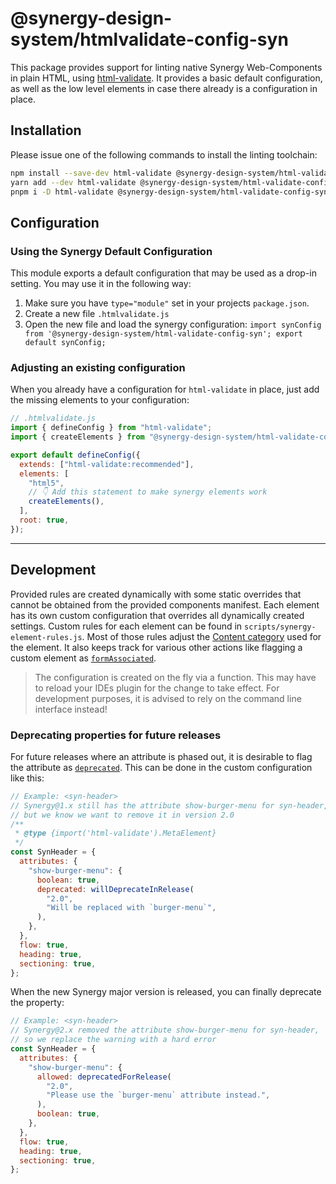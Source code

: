 # @synergy-design-system/htmlvalidate-config-syn

This package provides support for linting native Synergy Web-Components in plain HTML, using [html-validate](https://html-validate.org/).
It provides a basic default configuration, as well as the low level elements in case there already is a configuration in place.

## Installation

Please issue one of the following commands to install the linting toolchain:

```bash
npm install --save-dev html-validate @synergy-design-system/html-validate-config-syn
yarn add --dev html-validate @synergy-design-system/html-validate-config-syn
pnpm i -D html-validate @synergy-design-system/html-validate-config-syn
```

## Configuration

### Using the Synergy Default Configuration

This module exports a default configuration that may be used as a drop-in setting. You may use it in the following way:

1. Make sure you have `type="module"` set in your projects `package.json`.
2. Create a new file `.htmlvalidate.js`
3. Open the new file and load the synergy configuration: `import synConfig from '@synergy-design-system/html-validate-config-syn'; export default synConfig;`

### Adjusting an existing configuration

When you already have a configuration for `html-validate` in place, just add the missing elements to your configuration:

```javascript
// .htmlvalidate.js
import { defineConfig } from "html-validate";
import { createElements } from "@synergy-design-system/html-validate-config-syn/scripts/createElements.js";

export default defineConfig({
  extends: ["html-validate:recommended"],
  elements: [
    "html5",
    // 👇 Add this statement to make synergy elements work
    createElements(),
  ],
  root: true,
});
```

---

## Development

Provided rules are created dynamically with some static overrides that cannot be obtained from the provided components manifest.
Each element has its own custom configuration that overrides all dynamically created settings.
Custom rules for each element can be found in `scripts/synergy-element-rules.js`.
Most of those rules adjust the [Content category](https://html-validate.org/usage/elements.html#content-categories) used for the element. It also keeps track for various other actions like flagging a custom element as [`formAssociated`](https://html-validate.org/usage/elements.html#formassociated).

> The configuration is created on the fly via a function.
> This may have to reload your IDEs plugin for the change to take effect.
> For development purposes, it is advised to rely on the command line interface instead!

### Deprecating properties for future releases

For future releases where an attribute is phased out, it is desirable to flag the attribute as [`deprecated`](https://html-validate.org/usage/elements.html#deprecated). This can be done in the custom configuration like this:

```javascript
// Example: <syn-header>
// Synergy@1.x still has the attribute show-burger-menu for syn-header,
// but we know we want to remove it in version 2.0
/**
 * @type {import('html-validate').MetaElement}
 */
const SynHeader = {
  attributes: {
    "show-burger-menu": {
      boolean: true,
      deprecated: willDeprecateInRelease(
        "2.0",
        "Will be replaced with `burger-menu`",
      ),
    },
  },
  flow: true,
  heading: true,
  sectioning: true,
};
```

When the new Synergy major version is released, you can finally deprecate the property:

```javascript
// Example: <syn-header>
// Synergy@2.x removed the attribute show-burger-menu for syn-header,
// so we replace the warning with a hard error
const SynHeader = {
  attributes: {
    "show-burger-menu": {
      allowed: deprecatedForRelease(
        "2.0",
        "Please use the `burger-menu` attribute instead.",
      ),
      boolean: true,
    },
  },
  flow: true,
  heading: true,
  sectioning: true,
};
```
